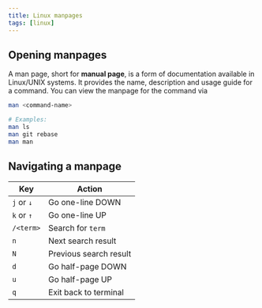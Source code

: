 ```yaml
---
title: Linux manpages
tags: [linux]
---
```


## Opening manpages

A man page, short for **manual page**, is a form of documentation available in Linux/UNIX systems. It provides the name, description and usage guide for a command. You can view the manpage for the command via

```sh frame="none"
man <command-name>

# Examples:
man ls
man git rebase
man man
```

## Navigating a manpage

| Key        | Action                 |
| ---------- | ---------------------- |
| `j` or `↓` | Go one-line DOWN       |
| `k` or `↑` | Go one-line UP         |
| `/<term>`  | Search for `term`      |
| `n`        | Next search result     |
| `N`        | Previous search result |
| `d`        | Go half-page DOWN      |
| `u`        | Go half-page UP        |
| `q`        | Exit back to terminal  |
